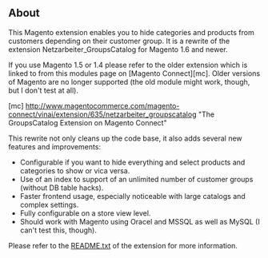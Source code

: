 About
-----

This Magento extension enables you to hide categories and products from customers
depending on their customer group. It is a rewrite of the extension
Netzarbeiter_GroupsCatalog for Magento 1.6 and newer.

If you use Magento 1.5 or 1.4 please refer to the older extension which is linked
to from this modules page on [Magento Connect][mc]. Older versions of Magento are no
longer supported (the old module might work, though, but I don't test at all).

[mc] http://www.magentocommerce.com/magento-connect/vinai/extension/635/netzarbeiter_groupscatalog "The GroupsCatalog Extension on Magento Connect"


This rewrite not only cleans up the code base, it also adds several new features and improvements:

- Configurable if you want to hide everything and select products and categories to show or vica versa.
- Use of an index to support of an unlimited number of customer groups (without DB table hacks).
- Faster frontend usage, especially noticeable with large catalogs and complex settings.
- Fully configurable on a store view level.
- Should work with Magento using Oracel and MSSQL as well as MySQL (I can't test this, though).

Please refer to the [README.txt][] of the extension for more information.

[README.txt]: https://github.com/Vinai/groupscatalog2/blob/master/app/code/community/Netzarbeiter/GroupsCatalog2/README.txt "README.txt"